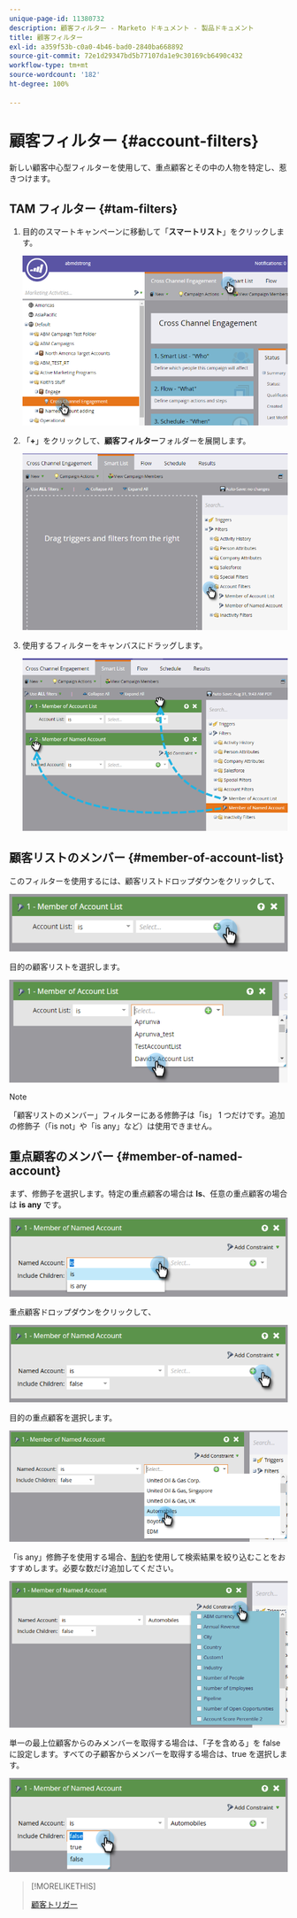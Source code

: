 ```yaml
---
unique-page-id: 11380732
description: 顧客フィルター - Marketo ドキュメント - 製品ドキュメント
title: 顧客フィルター
exl-id: a359f53b-c0a0-4b46-bad0-2840ba668892
source-git-commit: 72e1d29347bd5b77107da1e9c30169cb6490c432
workflow-type: tm+mt
source-wordcount: '182'
ht-degree: 100%

---
```


# 顧客フィルター {#account-filters}

新しい顧客中心型フィルターを使用して、重点顧客とその中の人物を特定し、惹きつけます。

## TAM フィルター {#tam-filters}

1. 目的のスマートキャンペーンに移動して「**スマートリスト**」をクリックします。

   ![](assets/one.png)

1. 「**+**」をクリックして、**顧客フィルター**&#x200B;フォルダーを展開します。

   ![](assets/two.png)

1. 使用するフィルターをキャンバスにドラッグします。

   ![](assets/three.png)

## 顧客リストのメンバー {#member-of-account-list}

このフィルターを使用するには、顧客リストドロップダウンをクリックして、

![](assets/four.png)

目的の顧客リストを選択します。

![](assets/five.png)

>[!NOTE]
>
>「顧客リストのメンバー」フィルターにある修飾子は「is」 1 つだけです。追加の修飾子（「is not」や「is any」など）は使用できません。

## 重点顧客のメンバー {#member-of-named-account}

まず、修飾子を選択します。特定の重点顧客の場合は **Is**、任意の重点顧客の場合は **is any** です。

![](assets/six.png)

重点顧客ドロップダウンをクリックして、

![](assets/seven.png)

目的の重点顧客を選択します。

![](assets/eight.png)

「is any」修飾子を使用する場合、[制約](/help/marketo/product-docs/core-marketo-concepts/smart-lists-and-static-lists/using-smart-lists/add-a-constraint-to-a-smart-list-filter.md)を使用して検索結果を絞り込むことをおすすめします。必要な数だけ追加してください。

![](assets/nine.png)

単一の最上位顧客からのみメンバーを取得する場合は、「子を含める」を false に設定します。すべての子顧客からメンバーを取得する場合は、true を選択します。

![](assets/ten.png)

>[!MORELIKETHIS]
>
>[顧客トリガー](/help/marketo/product-docs/target-account-management/engage/account-triggers.md)
